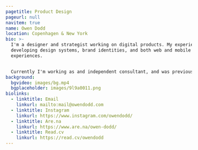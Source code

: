 ```yaml
---
pagetitle: Product Design
pageurl: null
navitem: true
name: Owen Dodd
location: Copenhagen & New York
bio: >-
  I'm a designer and strategist working on digital products. My experiences span
  developing design systems, brand identities, and both web and mobile
  experiences.


  Currently I'm working as and independent consultant, and was previously at [The New York Times](https://www.nytimes.com/), and [Artsy](https://www.artsy.net/).
background:
  bgvideo: images/bg.mp4
  bgplaceholder: images/9l9a0011.png
biolinks:
  - linktitle: Email
    linkurl: mailto:mail@owendodd.com
  - linktitle: Instagram
    linkurl: https://www.instagram.com/owendodd/
  - linktitle: Are.na
    linkurl: https://www.are.na/owen-dodd/
  - linktitle: Read.cv
    linkurl: https://read.cv/owendodd
---
```

